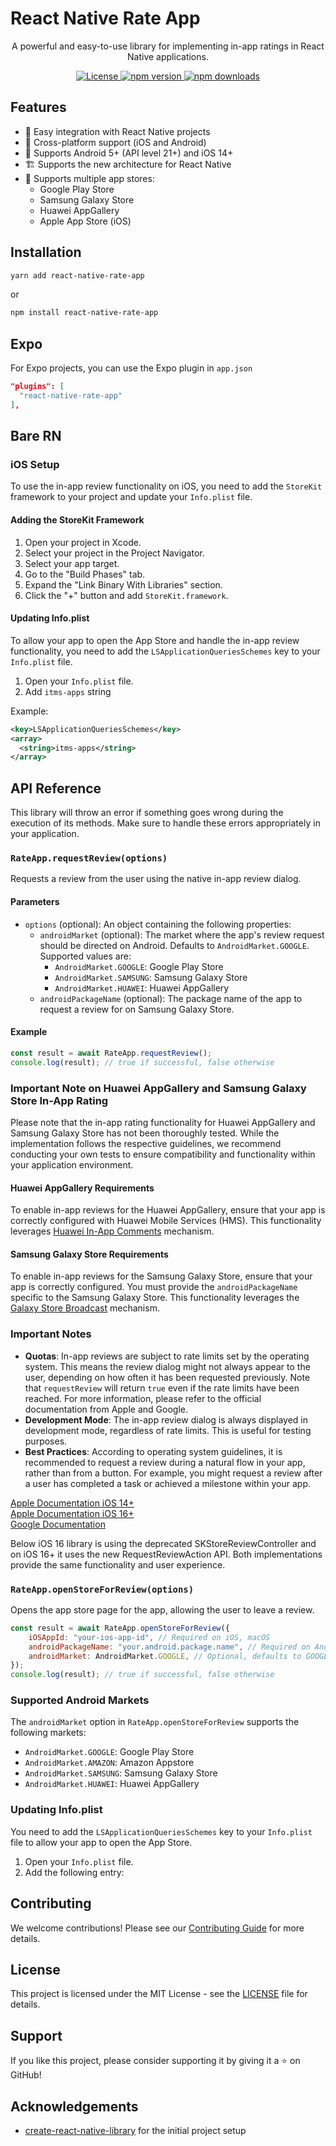 # React Native Rate App

<p align="center">
  A powerful and easy-to-use library for implementing in-app ratings in React Native applications.
</p>

<p align="center">
  <a href="https://github.com/huextrat/react-native-rate-app/blob/main/LICENSE">
    <img alt="License" src="https://img.shields.io/badge/license-MIT-blue.svg" />
  </a>
  <a href="https://www.npmjs.com/package/react-native-rate-app">
    <img alt="npm version" src="https://img.shields.io/npm/v/react-native-rate-app.svg" />
  </a>
  <a href="https://www.npmjs.com/package/react-native-rate-app">
    <img alt="npm downloads" src="https://img.shields.io/npm/dm/react-native-rate-app.svg" />
  </a>
</p>

## Features

- 🚀 Easy integration with React Native projects
- 🔄 Cross-platform support (iOS and Android)
- 📱 Supports Android 5+ (API level 21+) and iOS 14+
- 🏗️ Supports the new architecture for React Native
- 🛒 Supports multiple app stores:
  - Google Play Store
  - Samsung Galaxy Store
  - Huawei AppGallery
  - Apple App Store (iOS)

## Installation

```sh
yarn add react-native-rate-app
```
or
```sh
npm install react-native-rate-app
```

## Expo

For Expo projects, you can use the Expo plugin in `app.json`

```json
"plugins": [
  "react-native-rate-app"
],
```

## Bare RN

### iOS Setup

To use the in-app review functionality on iOS, you need to add the `StoreKit` framework to your project and update your `Info.plist` file.

#### Adding the StoreKit Framework

1. Open your project in Xcode.
2. Select your project in the Project Navigator.
3. Select your app target.
4. Go to the "Build Phases" tab.
5. Expand the "Link Binary With Libraries" section.
6. Click the "+" button and add `StoreKit.framework`.

#### Updating Info.plist

To allow your app to open the App Store and handle the in-app review functionality, you need to add the `LSApplicationQueriesSchemes` key to your `Info.plist` file.

1. Open your `Info.plist` file.
2. Add `itms-apps` string

Example:
```xml
<key>LSApplicationQueriesSchemes</key>
<array>
  <string>itms-apps</string>
</array>
```

## API Reference

This library will throw an error if something goes wrong during the execution of its methods. Make sure to handle these errors appropriately in your application.

### `RateApp.requestReview(options)`

Requests a review from the user using the native in-app review dialog.

#### Parameters

- `options` (optional): An object containing the following properties:
  - `androidMarket` (optional): The market where the app's review request should be directed on Android. Defaults to `AndroidMarket.GOOGLE`. Supported values are:
    - `AndroidMarket.GOOGLE`: Google Play Store
    - `AndroidMarket.SAMSUNG`: Samsung Galaxy Store
    - `AndroidMarket.HUAWEI`: Huawei AppGallery
  - `androidPackageName` (optional): The package name of the app to request a review for on Samsung Galaxy Store.

#### Example

```javascript
const result = await RateApp.requestReview();
console.log(result); // true if successful, false otherwise
```

### Important Note on Huawei AppGallery and Samsung Galaxy Store In-App Rating

Please note that the in-app rating functionality for Huawei AppGallery and Samsung Galaxy Store has not been thoroughly tested. While the implementation follows the respective guidelines, we recommend conducting your own tests to ensure compatibility and functionality within your application environment.

#### Huawei AppGallery Requirements

To enable in-app reviews for the Huawei AppGallery, ensure that your app is correctly configured with Huawei Mobile Services (HMS). This functionality leverages [Huawei In-App Comments](https://developer.huawei.com/consumer/en/doc/AppGallery-connect-Guides/agc-comments-develop-0000001062858332) mechanism.

#### Samsung Galaxy Store Requirements

To enable in-app reviews for the Samsung Galaxy Store, ensure that your app is correctly configured. You must provide the `androidPackageName` specific to the Samsung Galaxy Store. This functionality leverages the [Galaxy Store Broadcast](https://developer.samsung.com/galaxy-store/customer-review/galaxy-store-review-broadcast.html) mechanism.

### Important Notes

- **Quotas**: In-app reviews are subject to rate limits set by the operating system. This means the review dialog might not always appear to the user, depending on how often it has been requested previously. Note that `requestReview` will return `true` even if the rate limits have been reached. For more information, please refer to the official documentation from Apple and Google.
- **Development Mode**: The in-app review dialog is always displayed in development mode, regardless of rate limits. This is useful for testing purposes.
- **Best Practices**: According to operating system guidelines, it is recommended to request a review during a natural flow in your app, rather than from a button. For example, you might request a review after a user has completed a task or achieved a milestone within your app.

[Apple Documentation iOS 14+](https://developer.apple.com/documentation/storekit/skstorereviewcontroller/3566727-requestreview#discussion)<br>
[Apple Documentation iOS 16+](https://developer.apple.com/documentation/storekit/requestreviewaction)<br>
[Google Documentation](https://developer.android.com/guide/playcore/in-app-review)

Below iOS 16 library is using the deprecated SKStoreReviewController and on iOS 16+ it uses the new RequestReviewAction API. Both implementations provide the same functionality and user experience.

### `RateApp.openStoreForReview(options)`

Opens the app store page for the app, allowing the user to leave a review.

```javascript
const result = await RateApp.openStoreForReview({
    iOSAppId: "your-ios-app-id", // Required on iOS, macOS
    androidPackageName: "your.android.package.name", // Required on Android
    androidMarket: AndroidMarket.GOOGLE, // Optional, defaults to GOOGLE
});
console.log(result); // true if successful, false otherwise
```

### Supported Android Markets

The `androidMarket` option in `RateApp.openStoreForReview` supports the following markets:

- `AndroidMarket.GOOGLE`: Google Play Store
- `AndroidMarket.AMAZON`: Amazon Appstore
- `AndroidMarket.SAMSUNG`: Samsung Galaxy Store
- `AndroidMarket.HUAWEI`: Huawei AppGallery

### Updating Info.plist

You need to add the `LSApplicationQueriesSchemes` key to your `Info.plist` file to allow your app to open the App Store.

1. Open your `Info.plist` file.
2. Add the following entry:


## Contributing

We welcome contributions! Please see our [Contributing Guide](CONTRIBUTING.md) for more details.

## License

This project is licensed under the MIT License - see the [LICENSE](LICENSE) file for details.

## Support

If you like this project, please consider supporting it by giving it a ⭐️ on GitHub!

## Acknowledgements

- [create-react-native-library](https://github.com/callstack/react-native-builder-bob) for the initial project setup